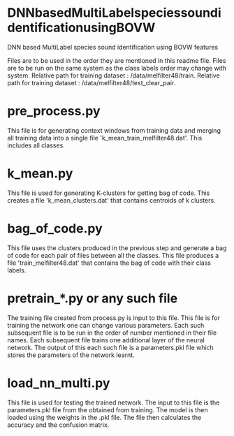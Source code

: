# DNNbasedMultiLabelspeciessoundidentificationusingBOVW
DNN based MultiLabel species sound identification using BOVW features

Files are to be used in the order they are mentioned in this readme file.
Files are to be run on the same system as the class labels order may change with system.
Relative path for training dataset : /data/melfilter48/train.
Relative path for training dataset : /data/melfilter48/test_clear_pair.

# pre_process.py
  This file is for generating context windows from training data and merging all training data into a single file 'k_mean_train_melfilter48.dat'.
  This includes all classes.    

# k_mean.py
  This file is used for generating K-clusters for getting bag of code.
  This creates a file 'k_mean_clusters.dat' that contains centroids of k clusters.
  
# bag_of_code.py
  This file uses the clusters produced in the previous step and generate a bag of code for each pair of files between all the classes.
  This file produces a file 'train_melfilter48.dat' that contains the bag of code with their class labels.
  
# pretrain_*.py or any such file
  The training file created from process.py is input to this file.
  This file is for training the network one can change various parameters.
  Each such subsequent file is to be run in the order of number mentioned in their file names.
  Each subsequent file trains one additional layer of the neural network.
  The output of this each such file is a parameters.pkl file which stores the parameters of the network learnt.

# load_nn_multi.py
  This file is used for testing the trained network.
  The input to this file is the parameters.pkl file from the obtained from training.
  The model is then loaded using the weights in the .pkl file.
  The file then calculates the accuracy and the confusion matrix.
  
